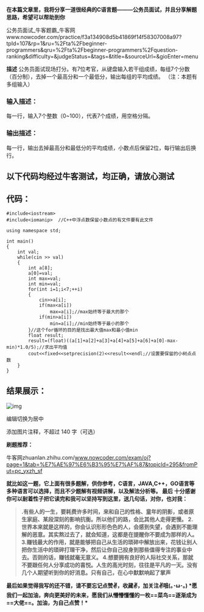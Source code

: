 **在本篇文章里，我将分享一道很经典的C语言题———**公务员面试**，并且分享解题思路，希望可以帮助到你**  

公务员面试_牛客题霸_牛客网www.nowcoder.com/practice/f3a134908d5b41869f14f58307008a97?tpId=107&rp=1&ru=%2Fta%2Fbeginner-programmers&qru=%2Fta%2Fbeginner-programmers%2Fquestion-ranking&difficulty=&judgeStatus=&tags=&title=&sourceUrl=&gioEnter=menu

**描述** 公务员面试现场打分。有7位考官，从键盘输入若干组成绩，每组7个分数（百分制），去掉一个最高分和一个最低分，输出每组的平均成绩。 （注：本题有多组输入）

### 输入描述：

每一行，输入7个整数（0~100），代表7个成绩，用空格分隔。

### 输出描述：

每一行，输出去掉最高分和最低分的平均成绩，小数点后保留2位，每行输出后换行。

##   **以下代码均经过牛客测试，均正确，请放心测试** 

## **代码：**  

```
#include<iostream>
#include<iomanip>  //C++中浮点数保留小数点的有文件要有此文件

using namespace std;

int main()
{
    int val;
    while(cin >> val)
    {
        int a[8];
        a[0]=val;
        int max=val;
        int min=val;
        for(int i=1;i<7;++i)
        {
            cin>>a[i];
            if(max<a[i])
                max=a[i];//max始终等于最大的那个
            if(min>a[i])
                min=a[i];//min始终等于最小的那个
        }//这个for循环的目的是找出最大值max和最小值min
        float result;
        result=(float)((a[1]+a[2]+a[3]+a[4]+a[5]+a[6]+a[0]-max-min)*1.0/5);//求出平均值
        cout<<fixed<<setprecision(2)<<result<<endl;//设置要保留的小树点点数
    }
}
```

##  

## **结果展示：**  

![img](https://picx.zhimg.com/80/v2-5ba32657d7e25911a79f584487ec03ff_720w.png)



编辑切换为居中

添加图片注释，不超过 140 字（可选）

  **刷题推荐：**  

牛客网zhuanlan.zhihu.com/www.nowcoder.com/exam/oj?page=1&tab=%E7%AE%97%E6%B3%95%E7%AF%87&topicId=295&fromPut=pc_yxzh_sf

**就比如这一题，它上面有很多题解，供你参考，C语言，JAVA,C++，GO语言等多种语言可以选择，而且不少题解有视频讲解，以及解法分析等。 最后 十分感谢你可以耐着性子把它读完和我可以坚持写到这里，送几句话，对你，也对我：** 

>  **.有些人的一生，要耗费许多时间，来和自己的性格、童年的阴影，或者原生家庭、某段深刻的影响抗衡。所以他们的路，会比其他人走得更慢。 2.世界本来就是这样的，你会认识形形色色的人，会感到失望，会遇到不能理解的恶意。其实熬过去了，就会知道，这都是在提醒你不要成为那样的人。 3.赚钱最大的作用，就是能够把自己从生活的琐碎中解放出来，花钱让别人把你生活中的琐碎打理干净，然后让你自己投身到那些值得专注的事业中去。否则的话，赚钱就毫无意义。 4.想要拥有良好的人际社交关系，那就不要跟任何人分享成功的喜悦。人生的高光时刻，往往是平凡的一天。没有几个人期望听到你的好消息。只有自己，在心中默默响起了掌声**  

  **最后如果觉得我写的还不错，请不要忘记点赞✌，收藏✌，加关注✌哦(｡･ω･｡) \*愿我们一起加油，奔向更美好的未来，愿我们从懵懵懂懂的一枚==菜鸟==逐渐成为==大佬==。加油，为自己点赞！\***